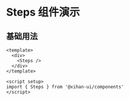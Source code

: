 # Steps 组件演示

## 基础用法

```vue
<template>
  <div>
    <Steps />
  </div>
</template>

<script setup>
import { Steps } from '@xihan-ui/components'
</script>
```
